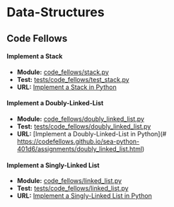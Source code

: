 # Data-Structures

## Code Fellows

#### **Implement a Stack**
- **Module:** [code_fellows/stack.py](code_fellows/stack.py)
- **Test:** [tests/code_fellows/test_stack.py](tests/code_fellows/test_stack.py)
- **URL:** [Implement a Stack in Python](https://codefellows.github.io/sea-python-401d6/assignments/stack.html)

#### **Implement a Doubly-Linked-List**
- **Module:** [code_fellows/doubly_linked_list.py](code_fellows/doubly_linked_list.p)
- **Test:** [tests/code_fellows/doubly_linked_list.py](tests/code_fellows/doubly_linked_list.py)
- **URL:** [Implement a Doubly-Linked-List in Python](# https://codefellows.github.io/sea-python-401d6/assignments/doubly_linked_list.html)

#### **Implement a Singly-Linked List**
- **Module:** [code_fellows/linked_list.py](code_fellows/linked_list.py)
- **Test:** [tests/code_fellows/linked_list.py](tests/code_fellows/linked_list.py)
- **URL:** [Implement a Singly-Linked List in Python](https://codefellows.github.io/sea-python-401d6/assignments/linked_list.html)